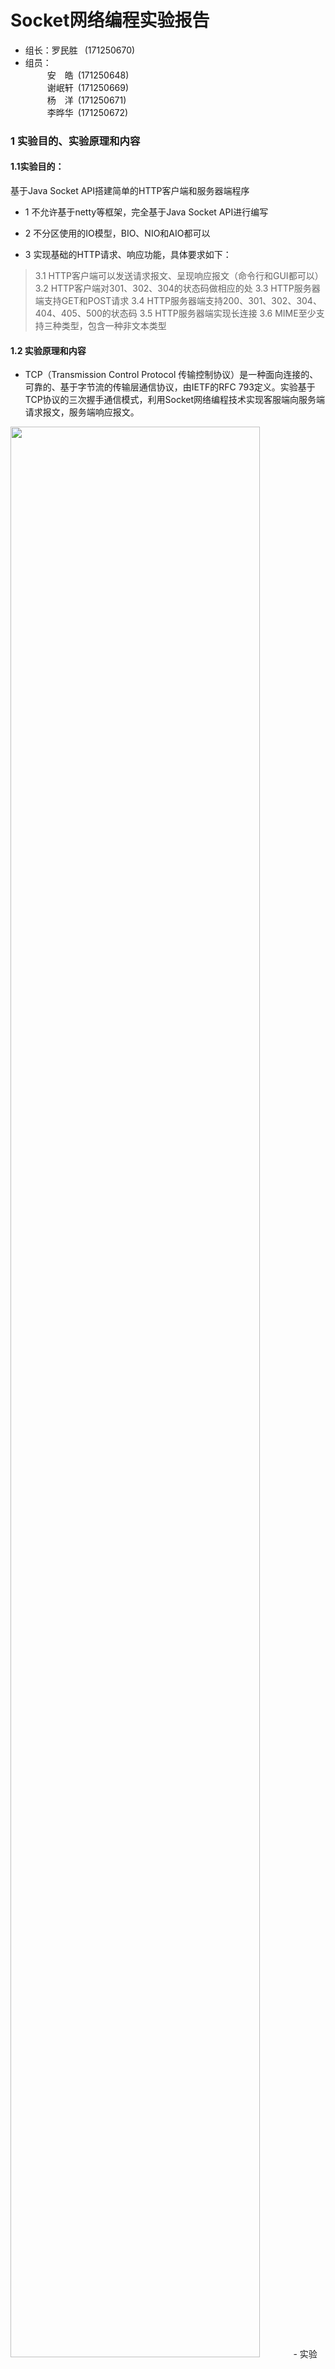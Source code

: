 # Socket网络编程实验报告

*  组长：罗民胜&ensp; (171250670)
*  组员：  
&ensp;&ensp;&ensp;&ensp;&ensp;安&ensp;&ensp;皓&ensp;(171250648)   
&ensp;&ensp;&ensp;&ensp;&ensp;谢岷轩&ensp;(171250669)  
&ensp;&ensp;&ensp;&ensp;&ensp;杨&ensp;&ensp;洋&ensp;(171250671)  
&ensp;&ensp;&ensp;&ensp;&ensp;李晔华&ensp;(171250672)  


### 1 实验目的、实验原理和内容

#### 1.1实验目的：
基于Java Socket API搭建简单的HTTP客户端和服务器端程序
- 1 不允许基于netty等框架，完全基于Java Socket API进行编写

- 2 不分区使用的IO模型，BIO、NIO和AIO都可以

-  3 实现基础的HTTP请求、响应功能，具体要求如下：
>3.1 HTTP客户端可以发送请求报文、呈现响应报文（命令行和GUI都可以）
3.2 HTTP客户端对301、302、304的状态码做相应的处
3.3 HTTP服务器端支持GET和POST请求
3.4 HTTP服务器端支持200、301、302、304、404、405、500的状态码
3.5 HTTP服务器端实现长连接
​3.6 MIME至少支持三种类型，包含一种非文本类型

#### 1.2 实验原理和内容
- TCP（Transmission Control Protocol 传输控制协议）是一种面向连接的、可靠的、基于字节流的传输层通信协议，由IETF的RFC 793定义。实验基于TCP协议的三次握手通信模式，利用Socket网络编程技术实现客服端向服务端请求报文，服务端响应报文。
<img src="https://img-blog.csdn.net/20180615162943210?watermark/2/text/aHR0cHM6Ly9ibG9nLmNzZG4ubmV0L20wXzM4MDY4MjI5/font/5a6L5L2T/fontsize/400/fill/I0JBQkFCMA==/dissolve/70" width="89%">
- 实验涉及到的状态码说明：

|状态码|含义|
|:-------------:|--------------------|
|200("OK")|请求已成功，请求所希望的响应头或数据体将随此响应返回。|
|301("Moved Permanently")|被请求的资源已永久移动到新位置，并且将来任何对此资源的引用都应该使用本响应返回的若干个 URI 之一。|
|302("Moved Temporarily")|  请求的资源现在临时从不同的 URI 响应请求。|
|304("Not Modified")|如果客户端发送了一个带条件的 GET 请求且该请求已被允许，而文档的内容（自上次访问以来或者根据请求的条件）并没有改变，则服务器应当返回这个状态码。|
|404("Not Found")|请求失败，请求所希望得到的资源未被在服务器上发现。|
|405("Methed Not Allowed")|请求行中指定的请求方法不能被用于请求相应的资源。|
|500("Internal Server Error")|服务器遇到了一个未曾预料的状况，导致了它无法完成对请求的处理。一般来说，这个问题都会在服务器的程序码出错时出现。|

- 实验的MINE支持三种类型，分别时txt, html以及png，其中png为非文本格式

### 2 实验过程
实验实现的客户端与服务端分为两个程序，服务端启动后，一直处于监听状态，等待客户端的的连接，当有客户端连接上以后构建该客户端的异步线程，并且连接过程始终处于长连接状态。

#### 2.1 客户端与服务端建立连接

* 服务端的代码实现：
```
public class Server {  
    
    private static int port = 8080; //设置监听端口号  
    
    public static void main(String[] args) throws IOException {  
        
        ServerSocket serverSocket = new ServerSocket(port);  
        
        while(true){   //使用永真循环实现服务端持续监听 
            //得到客户端  
            Socket client = serverSocket.accept();  
            
            //控制台输出表示有客户端连接
            System.out.println("新客户端连接"+client.getInetAddress()+":"+client.getPort());  
            
            //为客户端构建异步线程  
            ClientHandler clientHandler = new ClientHandler(client, port);  
            clientHandler.start();  
        }  
    }  
}
```
* 客户端通过使用下面的代码语句与服务端建立连接，然后进行报文的传输，服务端对客户端的的请求报文作出响应并发送相应报文给客户端就是这个实验的关键流程。
```
client.connector = new Connector(port,serverAddress);  
client.connector.connect();
```
#### 2.2 客户端向服务端发送请求报文
- 请求报文格式：
以下为标准的请求报文格式，由于实验要求并没有需要全部使用，所以实际应用时只是写了部分
```
// 请求报文
GET http://www.jianshu.com/u/d97a1dec9e2d   HTTP/1.1
// 请求首部字段
Host: www.jianshu.com
Proxy-Connection: keep-alive
Accept: application/json
Chrome/57.0.2979.2 Safari/537.36
Referer: http://www.jianshu.com/u/d97a1dec9e2d
Accept-Encoding: gzip, deflate, sdch
Accept-Language: zh-CN,zh;q=0.8
Cookie: ...

// 内容实体
name=binjiang&age=100
```
如上述实例，客户端发送这样格式的请求报文给服务端，服务端提供的请求方式有GET和POST

#### 2.3 服务端响应请求报文
- 响应报文格式：
```
HTTP/1.1    200    OK
// 响应首部字段
Date: Mon, 13 Mar 2017 04:36:45 GMT
Content-Length: 362
Content-Type: text/html

// 主体
<html>
...
```
服务端得到客户端的请求报文之后进行解析，然后发送上述格式的报文给客户端。



### 3 结果演示
#### 3.1 项目功能
##### 3.1.1 客户端功能实现

1. 利用Socket和服务器端建立通信
2. 利用javaGUI展示请求报文窗口和响应报文窗口
3. 检查请求报文的报文格式是否正确，关于报文格式的说明参见2.2请求报文格式
4. 利用Socket发送请求报文、接收响应报文，在窗口中展示
5. 对301、302、304的状态码做相应处理，详情参见4.1.3功能演示，关于状态码说明参见1.2实验原理和内容

##### 3.1.2 服务器端功能实现

1. 利用Socket和客户端建立通信
2. 利用Socket接收响应报文，发送请求报文，关于响应报文格式参见2.3响应报文格式
3. 与客户端建立长连接
4. 利用多线程实现与多个客户端建立连接
5. 支持200、301、302、304、404、405、500的状态码，关于状态码说明参见1.2实验原理和内容

##### 3.1.3 功能演示

​	基本流程如图。

[![基本流程.png](https://i.loli.net/2019/06/07/5cf9ed0b7447438999.png)](https://i.loli.net/2019/06/07/5cf9ed0b7447438999.png)

​	真实流程实例，以状态码为301为例。

 1. 用户输入服务器端IP地址和端口号(不输入时默认为localhost:8080)，点击确认时客户端向服务器端建立连接，点击取消则程序停止，参见下图

    <img src="https://i.loli.net/2019/06/07/5cf9f04802c0011144.png" alt="Screenshot 2019-06-07 at 12.56.11.png" title="Screenshot 2019-06-07 at 12.56.11.png" width="90%"/>

 2. 连接成功后，呈现响应报文窗口，用户输入，输入完成后可以选择检查报文，报文格式正确时提示报文检查通过，否则提示报文检查失败，参见下图

 <center class="half">
    <img src="https://i.loli.net/2019/06/07/5cf9f0482912630934.png" alt="Screenshot 2019-06-07 at 12.59.44.png" title="Screenshot 2019-06-07 at 12.59.44.png"  height="50%" width="40%"/>
    <img src="https://i.loli.net/2019/06/07/5cf9f501bfa7710689.png" alt="Screenshot 2019-06-07 at 12.59.54.png" title="Screenshot 2019-06-07 at 12.59.54.png" height="50%" width="40%"/>
</center>



3. 点击发送报文，系统呈现响应窗口，当呈现的状态码是301时，请求报文窗口检测到重定向，点击ok，参见下图

<center class="half">
    <img src="https://i.loli.net/2019/06/07/5cf9f0483d4c051131.png" alt="Screenshot 2019-06-07 at 13.00.06.png" title="Screenshot 2019-06-07 at 13.00.06.png"  height="50%" width="40%"/>
    <img src="https://i.loli.net/2019/06/07/5cf9f6607adae79763.png" alt="Screenshot 2019-06-07 at 13.00.12.png" title="Screenshot 2019-06-07 at 13.00.12.png" height="50%" width="40%" />
</center>
4. 检测到重定向后，请求报文更新URL，并再次向服务器端发出请求，服务器端响应200，流程结束，下次发送报文时点击响应报文窗口的刷新即可

<center class="half">
    <img src="https://i.loli.net/2019/06/07/5cf9f0484588590956.png" alt="Screenshot 2019-06-07 at 13.00.22.png" title="Screenshot 2019-06-07 at 13.00.22.png" height="50%" width="40%"/>
    <img src="https://i.loli.net/2019/06/07/5cf9f0484df8960709.png" alt="Screenshot 2019-06-07 at 13.00.30.png" title="Screenshot 2019-06-07 at 13.00.30.png" height="50%" width="40%"/>
</center>

### 4 实验总结

​	通过完成实验，学习了简单的socket编程，了解到一些基础的客户端与服务端网络传输用到的协议，更重要的是对于平时我们都会遇到的部分状态码有了更深刻地理解，不在是表面上含义的理解，而是在原理层次上的理解。当然，这次实验也遇到了一些困难，其中最麻烦的就是传输MINE类型为图片处理。

​	实验要求实现三种MINE类型的报文传输，我们选择的时html/txt/png，其中html和txt格式的文件最容易传输，在实验中两者区别并不大，如果时相应报文的话，直接将String类型的文本转换为byte,然后塞到输出流中即可，客户端读取可以直接从输入流之中得到；当然，png格式也是这样，但是直接将png格式转为byte,然后通过输出流输出，最后客服端读入，其实读入的是一堆乱码，没法转换为正常png格式的图片。通过学习，了解到一种类似公钥和私钥的的处理办法；在服务端首先将图片读入到Byte类型的data中，然后Base64.encode(data)进行加密，就可以直接传输了；到达客户端以后，客服端再使用Base64.decode(data)进行解密，之后输出为图片就可以了，这样就确保传输过后图片可以正常得到。

### 5 组员分工
- 服务端实现：罗民胜
- 客户端实现：安皓
- 实验报告书写：谢岷轩、杨洋、李晔华